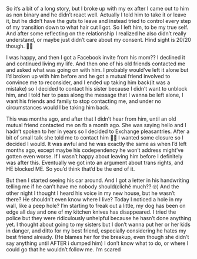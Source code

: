 So it’s a bit of a long story, but I broke up with my ex after I came out to him as non binary and he didn’t react well. Actually I told him to take it or leave it, but he didn’t have the guts to leave and instead tried to control every step of my transition down to what hair cut I got. So I left him, to be my true self. And after some reflecting on the relationship I realized he also didn’t really understand, or maybe just didn’t care about my consent. Hind sight is 20/20 though. 🤷🏻 


I was happy, and then I got a Facebook invite from his mom?? I declined it and continued living my life. And then one of his old friends contacted me and asked what was going on with him. I probably would’ve left it alone but I’d broken up with him before and he got a mutual friend involved to convince me to reconsider, and I ended up taking him back(it was a mistake) so I decided to contact his sister because I didn’t want to unblock him, and I told her to pass along the message that I wanna be left alone, I want his friends and family to stop contacting me, and under no circumstances would I be taking him back. 


This was months ago, and after that I didn’t hear from him, until an old mutual friend contacted me on fb a month ago. She was saying hello and I hadn’t spoken to her in years so I decided to Exchange pleasantries. After a bit of small talk she told me to contact him 🤦🏻 I wanted some closure so I decided I would. It was awful and he was exactly the same as when I’d left months ago, except maybe his codependency he won’t address might’ve gotten even worse. If I wasn’t happy about leaving him before I definitely was after this. Eventually we got into an argument about trans rights, and HE blocked ME. So you’d think that’d be the end of it. 


But then I started seeing his car around. And I got a letter in his handwriting telling me if he can’t have me nobody should(cliché much?? 🙄) And the other night I thought I heard his voice in my new house, but he wasn’t there? He shouldn’t even know where I live? Today I noticed a hole in my wall, like a peep hole? I’m starting to freak out a little, my dog has been on edge all day and one of my kitchen knives has disappeared. I tried the police but they were ridiculously unhelpful because he hasn’t done anything yet. I thought about going to my sisters but I don’t wanna put her or her kids in danger, and ditto for my best friend, especially considering he hates my best friend already. (He blames her for the breakup, even though she didn’t say anything until AFTER i dumped him) I don’t know what to do, or where I could go that he wouldn’t follow me. I’m scared